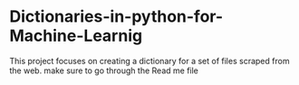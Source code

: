 # Dictionaries-in-python-for-Machine-Learnig
This project focuses on creating a dictionary for a set of files scraped from the web. make sure to go through the Read me file
